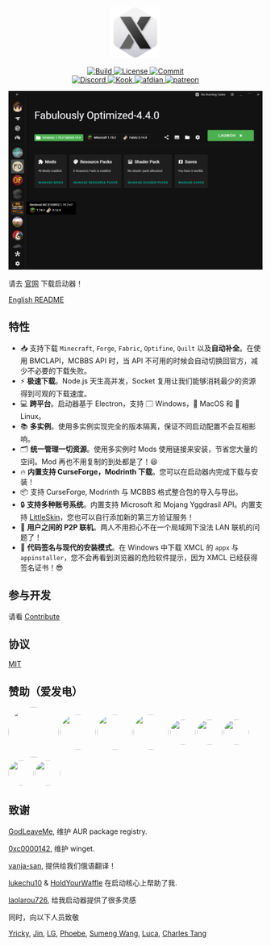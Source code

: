 <p align="center">
  <a href="https://xmcl.app" target="_blank">
    <img alt="Logo" width="100" src="xmcl-electron-app/icons/dark@256x256.png">
  </a>
</p>

<p align="center">
  <a href="https://github.com/Voxelum/x-minecraft-launcher">
    <img src="https://github.com/Voxelum/x-minecraft-launcher/workflows/Build/badge.svg" alt="Build">
  </a>
  <a href="https://github.com/Voxelum/x-minecraft-launcher/blob/master/LICENSE">
    <img src="https://img.shields.io/npm/l/@xmcl/core.svg" alt="License">
  </a>
  <a href="https://conventionalcommits.org">
    <img src="https://img.shields.io/badge/Conventional%20Commits-1.0.0-yellow.svg" alt="Commit">
  </a>
  <br>
  <a href="https://discord.gg/W5XVwYY7GQ">
    <img src="https://discord.com/api/guilds/405213567118213121/widget.png" alt="Discord">
  </a>
  <a href="https://kook.top/gqjSHh">
    <img src="https://img.shields.io/endpoint?url=https://api.xmcl.app/kook-badge" alt="Kook">
  </a>
  <a href="https://afdian.net/@ci010">
    <img src="https://img.shields.io/endpoint?url=https://api.xmcl.app/afdian-badge" alt="afdian">
  </a>
  <a href="https://patreon.com/xmcl">
    <img src="https://img.shields.io/endpoint.svg?url=https%3A%2F%2Fshieldsio-patreon.vercel.app%2Fapi%3Fusername%3Dxmcl%26type%3Dpledges" alt="patreon">
  </a>
</p>


![home](assets/home.png)

请去 [官网](https://xmcl.app) 下载启动器！

[English README](./README.md)

## 特性

- 📥 支持下载 `Minecraft`, `Forge`, `Fabric`, `Optifine`, `Quilt` 以及**自动补全**。在使用 BMCLAPI，MCBBS API 时，当 API 不可用的时候会自动切换回官方，减少不必要的下载失败。
- ⚡️ **极速下载**。Node.js 天生高并发，Socket 复用让我们能够消耗最少的资源得到可观的下载速度。
- 💻 **跨平台**。启动器基于 Electron，支持 🗔 Windows，🍎 MacOS 和 🐧 Linux。
- 📚 **多实例**。使用多实例实现完全的版本隔离，保证不同启动配置不会互相影响。
- 🗂 **统一管理一切资源**。使用多实例时 Mods 使用链接来安装，节省您大量的空间。Mod 再也不用复制的到处都是了！😆
- 🔥 **内置支持 CurseForge，Modrinth 下载**。您可以在启动器内完成下载与安装！
- 📦 支持 CurseForge, Modrinth 与 MCBBS 格式整合包的导入与导出。
- 🔒 **支持多种账号系统**。内置支持 Microsoft 和 Mojang Yggdrasil API。内置支持 [LittleSkin](https://littleskin.cn)，您也可以自行添加新的第三方验证服务！
- 🔗 **用户之间的 P2P 联机**。两人不用担心不在一个局域网下没法 LAN 联机的问题了！
- 🔑 **代码签名与现代的安装模式**。在 Windows 中下载 XMCL 的 `appx` 与 `appinstaller`，您不会再看到浏览器的危险软件提示，因为 XMCL 已经获得签名证书！😎

## 参与开发

请看 [Contribute](./CONTRIBUTING.zh.md)

## 协议 

[MIT](LICENSE)

## 赞助（爱发电）

<!-- afdian-start -->
<div style="display: flex; align-items: center; justify-items:center; gap: 0.2em; flex-wrap: wrap;">
<a title="Vulcankta: ￥390.00" href="https://afdian.net/u/9d663ec6fb6711ec9ace52540025c377"> <img width="100" height="100" style="border-radius: 100%" src="https://pic1.afdiancdn.com/user/9d663ec6fb6711ec9ace52540025c377/avatar/22b173dd893745d7a9e8431a0d91b3e3_w7680_h8128_s5344.png"> </a>
<a title="ahdg: ￥60.00" href="https://afdian.net/u/dd9058ce20df11eba5c052540025c377"> <img width="70" height="70" style="border-radius: 100%" src="https://pic1.afdiancdn.com/user/dd9058ce20df11eba5c052540025c377/avatar/0c776e6de1b1027e951c6d94919eb781_w1280_h1024_s364.jpg"> </a>
<a title="圣剑: ￥30.00" href="https://afdian.net/u/ef50bc78b3d911ecb85352540025c377"> <img width="70" height="70" style="border-radius: 100%" src="https://pic1.afdiancdn.com/user/user_upload_osl/8a1c4eb2e580b4b8b463ceb2114b6381_w132_h132_s3.jpeg"> </a>
<a title="同谋者: ￥30.00" href="https://afdian.net/u/7c3c65dc004a11eb9a6052540025c377"> <img width="70" height="70" style="border-radius: 100%" src="https://pic1.afdiancdn.com/default/avatar/avatar-blue.png"> </a>
<a title="爱发电用户_CvQb: ￥5.00" href="https://afdian.net/u/177bea3cf47211ec990352540025c377"> <img width="50" height="50" style="border-radius: 100%" src="https://pic1.afdiancdn.com/default/avatar/avatar-purple.png"> </a>
<a title="水合: ￥5.00" href="https://afdian.net/u/039508f2b17d11ebad1052540025c377"> <img width="50" height="50" style="border-radius: 100%" src="https://pic1.afdiancdn.com/default/avatar/avatar-orange.png"> </a>
<a title="Jisoadng: ￥5.00" href="https://afdian.net/u/0c5c865e08ee11ecba1352540025c377"> <img width="50" height="50" style="border-radius: 100%" src="https://pic1.afdiancdn.com/user/0c5c865e08ee11ecba1352540025c377/avatar/b7ae9f15fc461e68c4b9a853ee966a27_w448_h448_s290.png"> </a>
<a title="DIO: ￥5.00" href="https://afdian.net/u/7ac297b4722211eab4a752540025c377"> <img width="50" height="50" style="border-radius: 100%" src="https://pic1.afdiancdn.com/default/avatar/avatar-purple.png"> </a>
<a title="爱发电用户_DJpu: ￥5.00" href="https://afdian.net/u/8c23a236cf7311ec9c3452540025c377"> <img width="50" height="50" style="border-radius: 100%" src="https://pic1.afdiancdn.com/default/avatar/avatar-purple.png"> </a>
</div>
<!-- afdian-end -->

## 致谢

[GodLeaveMe](https://github.com/GodLeaveMe), 维护 AUR package registry.

[0xc0000142](https://github.com/0xc0000142), 维护 winget.

[vanja-san](https://github.com/vanja-san), 提供给我们俄语翻译！

[lukechu10](https://github.com/lukechu10) & [HoldYourWaffle](https://github.com/HoldYourWaffle) 在启动核心上帮助了我.

[laolarou726](https://github.com/laolarou726), 给我启动器提供了很多灵感

同时，向以下人员致敬

[Yricky](https://github.com/Yricky), [Jin](https://github.com/Indexyz), [LG](https://github.com/LasmGratel), [Phoebe](https://github.com/PhoebezZ), [Sumeng Wang](https://github.com/darkkingwsm), [Luca](https://github.com/LucaIsGenius), [Charles Tang](https://github.com/CharlesQT)
